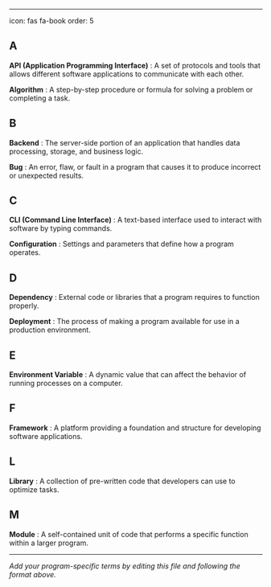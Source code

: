 -----
icon: fas fa-book
order: 5

## A

**API (Application Programming Interface)**
: A set of protocols and tools that allows different software applications to communicate with each other.

**Algorithm**
: A step-by-step procedure or formula for solving a problem or completing a task.

## B

**Backend**
: The server-side portion of an application that handles data processing, storage, and business logic.

**Bug**
: An error, flaw, or fault in a program that causes it to produce incorrect or unexpected results.

## C

**CLI (Command Line Interface)**
: A text-based interface used to interact with software by typing commands.

**Configuration**
: Settings and parameters that define how a program operates.

## D

**Dependency**
: External code or libraries that a program requires to function properly.

**Deployment**
: The process of making a program available for use in a production environment.

## E

**Environment Variable**
: A dynamic value that can affect the behavior of running processes on a computer.

## F

**Framework**
: A platform providing a foundation and structure for developing software applications.

## L

**Library**
: A collection of pre-written code that developers can use to optimize tasks.

## M

**Module**
: A self-contained unit of code that performs a specific function within a larger program.

-----

*Add your program-specific terms by editing this file and following the format above.*